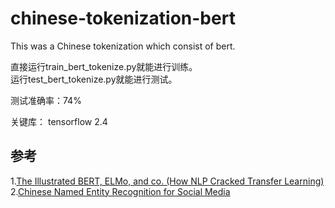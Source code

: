 # chinese-tokenization-bert
This was a Chinese tokenization which consist of bert.

直接运行train_bert_tokenize.py就能进行训练。  
运行test_bert_tokenize.py就能进行测试。 

测试准确率：74%  

关键库：
tensorflow 2.4

参考  
-
1.[The Illustrated BERT, ELMo, and co. (How NLP Cracked Transfer Learning)](http://jalammar.github.io/illustrated-bert/)  
2.[Chinese Named Entity Recognition for Social Media](https://github.com/hltcoe/golden-horse) 
